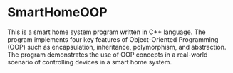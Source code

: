 # SmartHomeOOP
 This is a smart home system program written in C++ language. The program implements four key features of Object-Oriented Programming (OOP) such as encapsulation, inheritance, polymorphism, and abstraction. The program demonstrates the use of OOP concepts in a real-world scenario of controlling devices in a smart home system.

